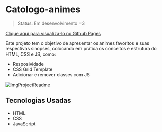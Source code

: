 # Catologo-animes

> Status: Em desenvolvimento =3

<a href="https://helenaoliveira366.github.io/Catologo-animes/" target="_blank">Clique aqui para visualiza-lo no Github Pages</a>

<p>
    Este projeto tem o objetivo de apresentar os animes favoritos e suas respectivas sinopses, colocando em prática os conceitos e estrutura do HTML, CSS e JS, como:
    <ul>
    <li>Resposividade</li>
    <li>CSS Grid Template</li>
    <li>Adicionar e remover classes com JS</li>
</ul>
</p> 

![ImgProjectReadme](https://user-images.githubusercontent.com/82525471/149425555-309384bc-24f7-4073-a84b-87a936f8b589.png)

<h2>Tecnologias Usadas</h2>
<ul>
    <li>HTML</li>
    <li>CSS</li>
    <li>JavaScript</li>
</ul>
